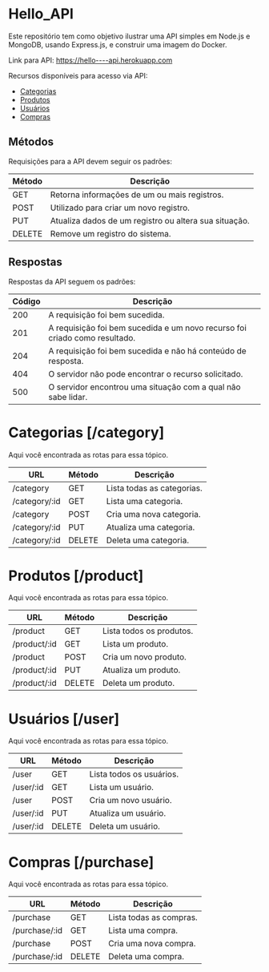 # Hello_API
Este repositório tem como objetivo ilustrar uma API simples em Node.js e MongoDB, usando Express.js, e construir uma imagem do Docker.

Link para API: https://hello----api.herokuapp.com


Recursos disponíveis para acesso via API:
* [Categorias](#categorias-category)
* [Produtos](#produtos-product)
* [Usuários](#usuários-user)
* [Compras](#compras-purchase)

## Métodos
Requisições para a API devem seguir os padrões:

<table>
	<thead>
		<tr>
			<th>Método</th>
			<th>Descrição</th>
		</tr>
	</thead>
	<tbody>
		<tr>
			<td>GET</td>
			<td>Retorna informações de um ou mais registros.</td>
		</tr>
		<tr>
			<td>POST</td>
			<td>Utilizado para criar um novo registro.</td>
		</tr>
		<tr>
			<td>PUT</td>
			<td>Atualiza dados de um registro ou altera sua situação.</td>
		</tr>
		<tr>
			<td>DELETE</td>
			<td>Remove um registro do sistema.</td>
		</tr>
	</tbody>
</table>

## Respostas
Respostas da API seguem os padrões:

<table>
	<thead>
		<tr>
			<th>Código</th>
			<th>Descrição</th>
		</tr>
	</thead>
	<tbody>
		<tr>
			<td>200</td>
			<td>A requisição foi bem sucedida.</td>
		</tr>
		<tr>
			<td>201</td>
			<td>A requisição foi bem sucedida e um novo recurso foi criado como resultado.</td>
		</tr>
		<tr>
			<td>204</td>
			<td>A requisição foi bem sucedida e não há conteúdo de resposta.</td>
		</tr>
		<tr>
			<td>404</td>
			<td>O servidor não pode encontrar o recurso solicitado.</td>
		</tr>
		<tr>
			<td>500</td>
			<td>O servidor encontrou uma situação com a qual não sabe lidar.</td>
		</tr>
	</tbody>
</table>

# Categorias [/category]
Aqui você encontrada as rotas para essa tópico.

<table>
	<thead>
		<tr>
			<th>URL</th>
			<th>Método</th>
			<th>Descrição</th>
		</tr>
	</thead>
	<tbody>
		<tr>
			<td>/category</td>
			<td>GET</td>
			<td>Lista todas as categorias.</td>
		</tr>
		<tr>
			<td>/category/:id</td>
			<td>GET</td>
			<td>Lista uma categoria.</td>
		</tr>
		<tr>
			<td>/category</td>
			<td>POST</td>
			<td>Cria uma nova categoria.</td>
		</tr>
		<tr>
			<td>/category/:id</td>
			<td>PUT</td>
			<td>Atualiza uma categoria.</td>
		</tr>
		<tr>
			<td>/category/:id</td>
			<td>DELETE</td>
			<td>Deleta uma categoria.</td>
		</tr>
	</tbody>
</table>

# Produtos [/product]
Aqui você encontrada as rotas para essa tópico.

<table>
	<thead>
		<tr>
			<th>URL</th>
			<th>Método</th>
			<th>Descrição</th>
		</tr>
	</thead>
	<tbody>
		<tr>
			<td>/product</td>
			<td>GET</td>
			<td>Lista todos os produtos.</td>
		</tr>
		<tr>
			<td>/product/:id</td>
			<td>GET</td>
			<td>Lista um produto.</td>
		</tr>
		<tr>
			<td>/product</td>
			<td>POST</td>
			<td>Cria um novo produto.</td>
		</tr>
		<tr>
			<td>/product/:id</td>
			<td>PUT</td>
			<td>Atualiza um produto.</td>
		</tr>
		<tr>
			<td>/product/:id</td>
			<td>DELETE</td>
			<td>Deleta um produto.</td>
		</tr>
	</tbody>
</table>

# Usuários [/user]
Aqui você encontrada as rotas para essa tópico.

<table>
	<thead>
		<tr>
			<th>URL</th>
			<th>Método</th>
			<th>Descrição</th>
		</tr>
	</thead>
	<tbody>
		<tr>
			<td>/user</td>
			<td>GET</td>
			<td>Lista todos os usuários.</td>
		</tr>
		<tr>
			<td>/user/:id</td>
			<td>GET</td>
			<td>Lista um usuário.</td>
		</tr>
		<tr>
			<td>/user</td>
			<td>POST</td>
			<td>Cria um novo usuário.</td>
		</tr>
		<tr>
			<td>/user/:id</td>
			<td>PUT</td>
			<td>Atualiza um usuário.</td>
		</tr>
		<tr>
			<td>/user/:id</td>
			<td>DELETE</td>
			<td>Deleta um usuário.</td>
		</tr>
	</tbody>
</table>

# Compras [/purchase]
Aqui você encontrada as rotas para essa tópico.

<table>
	<thead>
		<tr>
			<th>URL</th>
			<th>Método</th>
			<th>Descrição</th>
		</tr>
	</thead>
	<tbody>
		<tr>
			<td>/purchase</td>
			<td>GET</td>
			<td>Lista todas as compras.</td>
		</tr>
		<tr>
			<td>/purchase/:id</td>
			<td>GET</td>
			<td>Lista uma compra.</td>
		</tr>
		<tr>
			<td>/purchase</td>
			<td>POST</td>
			<td>Cria uma nova compra.</td>
		</tr>
		<tr>
			<td>/purchase/:id</td>
			<td>DELETE</td>
			<td>Deleta uma compra.</td>
		</tr>
	</tbody>
</table>
